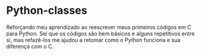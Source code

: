# Python-classes
Reforçando meu aprendizado ao reescrever meus primeiros códigos em C para Python.
Sei que os códigos são bem básicos e alguns repetitivos entre si, mas refazê-los me ajudou a retomar como o Python funciona e sua diferença com o C.
